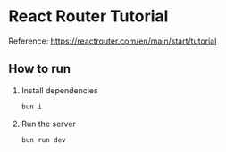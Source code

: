# React Router Tutorial

Reference: <https://reactrouter.com/en/main/start/tutorial>

## How to run

1. Install dependencies

   ```bash
   bun i
   ```

2. Run the server

   ```bash
   bun run dev
   ```
